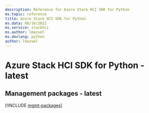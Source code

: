 ```yaml
---
description: Reference for Azure Stack HCI SDK for Python
ms.topic: reference
title: Azure Stack HCI SDK for Python
ms.data: 08/16/2022
ms.service: stackhci
ms.author: lmazuel
ms.devlang: python
author: lmazuel
---
```

# Azure Stack HCI SDK for Python - latest

## Management packages - latest
[!INCLUDE [mgmt-packages](stack-hci-mgmt-index.md)]